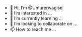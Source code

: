 - 👋 Hi, I’m @Umurerwagisel
- 👀 I’m interested in ...
- 🌱 I’m currently learning ...
- 💞️ I’m looking to collaborate on ...
- 📫 How to reach me ...

<!---
Umurerwagisel/Umurerwagisel is a ✨ special ✨ repository because its `README.md` (this file) appears on your GitHub profile.
You can click the Preview link to take a look at your changes.
--->
